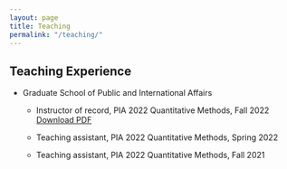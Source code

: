 ```yaml
---
layout: page
title: Teaching
permalink: "/teaching/"
---
```


## Teaching Experience

* Graduate School of Public and International Affairs

	* Instructor of record,  PIA 2022 Quantitative Methods, Fall 2022 
	<a href="/files/PIA 2022 Syllabus_v3">Download PDF</a>

	* Teaching assistant,  PIA 2022 Quantitative Methods, Spring 2022

	* Teaching assistant,  PIA 2022 Quantitative Methods, Fall 2021

